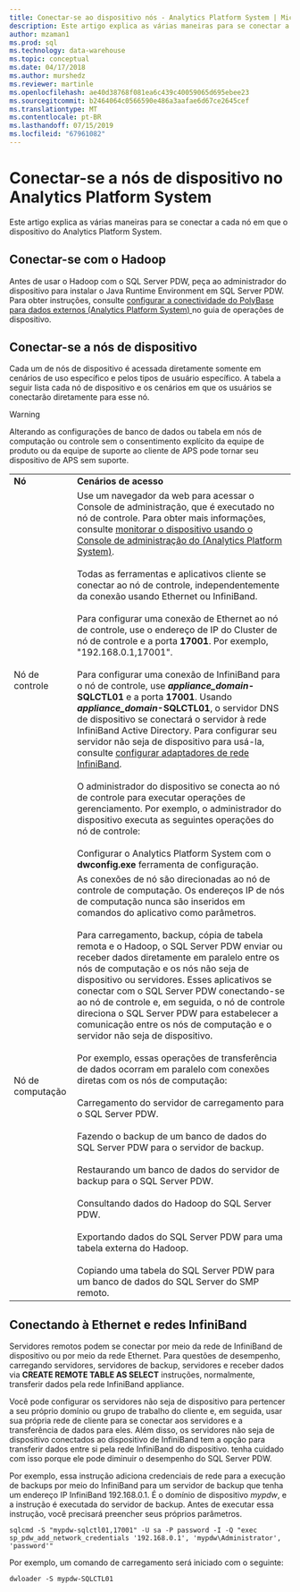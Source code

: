 ```yaml
---
title: Conectar-se ao dispositivo nós - Analytics Platform System | Microsoft Docs
description: Este artigo explica as várias maneiras para se conectar a cada nó em que o dispositivo do Analytics Platform System.
author: mzaman1
ms.prod: sql
ms.technology: data-warehouse
ms.topic: conceptual
ms.date: 04/17/2018
ms.author: murshedz
ms.reviewer: martinle
ms.openlocfilehash: ae40d38768f081ea6c439c40059065d695ebee23
ms.sourcegitcommit: b2464064c0566590e486a3aafae6d67ce2645cef
ms.translationtype: MT
ms.contentlocale: pt-BR
ms.lasthandoff: 07/15/2019
ms.locfileid: "67961082"
---
```

# <a name="connect-to-appliance-nodes-in-analytics-platform-system"></a>Conectar-se a nós de dispositivo no Analytics Platform System
Este artigo explica as várias maneiras para se conectar a cada nó em que o dispositivo do Analytics Platform System.  
  
## <a name="connecting-with-hadoop"></a>Conectar-se com o Hadoop  
Antes de usar o Hadoop com o SQL Server PDW, peça ao administrador do dispositivo para instalar o Java Runtime Environment em SQL Server PDW. Para obter instruções, consulte [configurar a conectividade do PolyBase para dados externos &#40;Analytics Platform System&#41; ](configure-polybase-connectivity-to-external-data.md) no guia de operações de dispositivo.  
  
## <a name="ConnectingToIndividualNodes"></a>Conectar-se a nós de dispositivo  
Cada um de nós de dispositivo é acessada diretamente somente em cenários de uso específico e pelos tipos de usuário específico. A tabela a seguir lista cada nó de dispositivo e os cenários em que os usuários se conectarão diretamente para esse nó.  
  
<!-- MISSING LINKS For information on the purpose of each node, see [Understanding SQL Server PDW &#40;SQL Server PDW&#41;](../sqlpdw/understanding-sql-server-pdw-sql-server-pdw.md).  -->  

> [!WARNING]  
> Alterando as configurações de banco de dados ou tabela em nós de computação ou controle sem o consentimento explícito da equipe de produto ou da equipe de suporte ao cliente de APS pode tornar seu dispositivo de APS sem suporte.
  
|||  
|-|-|  
|**Nó**|**Cenários de acesso**|  
|Nó de controle|Use um navegador da web para acessar o Console de administração, que é executado no nó de controle. Para obter mais informações, consulte [monitorar o dispositivo usando o Console de administração do &#40;Analytics Platform System&#41;](monitor-the-appliance-by-using-the-admin-console.md).<br /><br />Todas as ferramentas e aplicativos cliente se conectar ao nó de controle, independentemente da conexão usando Ethernet ou InfiniBand.<br /><br />Para configurar uma conexão de Ethernet ao nó de controle, use o endereço de IP do Cluster de nó de controle e a porta **17001**. Por exemplo, "192.168.0.1,17001".<br /><br />Para configurar uma conexão de InfiniBand para o nó de controle, use  <strong>*appliance_domain*-SQLCTL01</strong> e a porta **17001**. Usando  <strong>*appliance_domain*-SQLCTL01</strong>, o servidor DNS de dispositivo se conectará o servidor à rede InfiniBand Active Directory. Para configurar seu servidor não seja de dispositivo para usá-la, consulte [configurar adaptadores de rede InfiniBand](configure-infiniband-network-adapters.md).<br /><br />O administrador do dispositivo se conecta ao nó de controle para executar operações de gerenciamento. Por exemplo, o administrador do dispositivo executa as seguintes operações do nó de controle:<br /><br />Configurar o Analytics Platform System com o **dwconfig.exe** ferramenta de configuração.|  
|Nó de computação|As conexões de nó são direcionadas ao nó de controle de computação. Os endereços IP de nós de computação nunca são inseridos em comandos do aplicativo como parâmetros.<br /><br />Para carregamento, backup, cópia de tabela remota e o Hadoop, o SQL Server PDW enviar ou receber dados diretamente em paralelo entre os nós de computação e os nós não seja de dispositivo ou servidores. Esses aplicativos se conectar com o SQL Server PDW conectando-se ao nó de controle e, em seguida, o nó de controle direciona o SQL Server PDW para estabelecer a comunicação entre os nós de computação e o servidor não seja de dispositivo.<br /><br />Por exemplo, essas operações de transferência de dados ocorram em paralelo com conexões diretas com os nós de computação:<br /><br />Carregamento do servidor de carregamento para o SQL Server PDW.<br /><br />Fazendo o backup de um banco de dados do SQL Server PDW para o servidor de backup.<br /><br />Restaurando um banco de dados do servidor de backup para o SQL Server PDW.<br /><br />Consultando dados do Hadoop do SQL Server PDW.<br /><br />Exportando dados do SQL Server PDW para uma tabela externa do Hadoop.<br /><br />Copiando uma tabela do SQL Server PDW para um banco de dados do SQL Server do SMP remoto.|  
  
## <a name="connecting-to-the-ethernet-and-infiniband-networks"></a>Conectando à Ethernet e redes InfiniBand  
Servidores remotos podem se conectar por meio da rede de InfiniBand de dispositivo ou por meio da rede Ethernet. Para questões de desempenho, carregando servidores, servidores de backup, servidores e receber dados via **CREATE REMOTE TABLE AS SELECT** instruções, normalmente, transferir dados pela rede InfiniBand appliance.  
  
Você pode configurar os servidores não seja de dispositivo para pertencer a seu próprio domínio ou grupo de trabalho do cliente e, em seguida, usar sua própria rede de cliente para se conectar aos servidores e a transferência de dados para eles. Além disso, os servidores não seja de dispositivo conectados ao dispositivo de InfiniBand tem a opção para transferir dados entre si pela rede InfiniBand do dispositivo. tenha cuidado com isso porque ele pode diminuir o desempenho do SQL Server PDW.  
  
Por exemplo, essa instrução adiciona credenciais de rede para a execução de backups por meio do InfiniBand para um servidor de backup que tenha um endereço IP InfiniBand 192.168.0.1. É o domínio de dispositivo *mypdw*, e a instrução é executada do servidor de backup. Antes de executar essa instrução, você precisará preencher seus próprios parâmetros.  
  
```  
sqlcmd -S "mypdw-sqlctl01,17001" -U sa -P password -I -Q "exec sp_pdw_add_network_credentials '192.168.0.1', 'mypdw\Administrator', 'password'"  
```  
  
Por exemplo, um comando de carregamento será iniciado com o seguinte:  
  
```  
dwloader -S mypdw-SQLCTL01  
```  
  
<!-- MISSING LINKS ## See Also  
[Configure an External Windows System To Receive Remote Table Copies Using InfiniBand &#40;SQL Server PDW&#41;](../sqlpdw/configure-an-external-windows-system-to-receive-remote-table-copies-using-infiniband-sql-server-pdw.md)  
[Common Metadata Query Examples &#40;SQL Server PDW&#41;](../sqlpdw/common-metadata-query-examples-sql-server-pdw.md)  -->  
  
